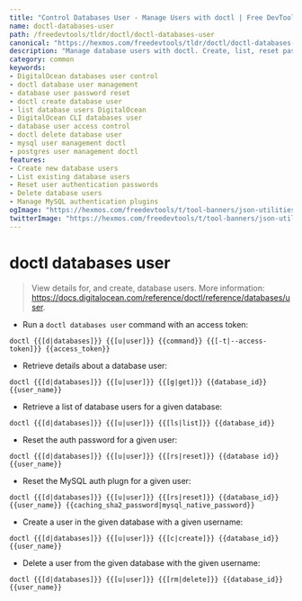 ```yaml
---
title: "Control Databases User - Manage Users with doctl | Free DevTools"
name: doctl-databases-user
path: /freedevtools/tldr/doctl/doctl-databases-user
canonical: "https://hexmos.com/freedevtools/tldr/doctl/doctl-databases-user/"
description: "Manage database users with doctl. Create, list, reset passwords, and delete database users easily. Streamline your DigitalOcean database management. Free online tool, no registration required."
category: common
keywords:
- DigitalOcean databases user control
- doctl database user management
- database user password reset
- doctl create database user
- list database users DigitalOcean
- DigitalOcean CLI databases user
- database user access control
- doctl delete database user
- mysql user management doctl
- postgres user management doctl
features:
- Create new database users
- List existing database users
- Reset user authentication passwords
- Delete database users
- Manage MySQL authentication plugins
ogImage: "https://hexmos.com/freedevtools/t/tool-banners/json-utilities-banner.png"
twitterImage: "https://hexmos.com/freedevtools/t/tool-banners/json-utilities-banner.png"
---
```


# doctl databases user

> View details for, and create, database users.
> More information: <https://docs.digitalocean.com/reference/doctl/reference/databases/user>.

- Run a `doctl databases user` command with an access token:

`doctl {{[d|databases]}} {{[u|user]}} {{command}} {{[-t|--access-token]}} {{access_token}}`

- Retrieve details about a database user:

`doctl {{[d|databases]}} {{[u|user]}} {{[g|get]}} {{database_id}} {{user_name}}`

- Retrieve a list of database users for a given database:

`doctl {{[d|databases]}} {{[u|user]}} {{[ls|list]}} {{database_id}}`

- Reset the auth password for a given user:

`doctl {{[d|databases]}} {{[u|user]}} {{[rs|reset]}} {{database id}} {{user_name}}`

- Reset the MySQL auth plugn for a given user:

`doctl {{[d|databases]}} {{[u|user]}} {{[rs|reset]}} {{database_id}} {{user_name}} {{caching_sha2_password|mysql_native_password}}`

- Create a user in the given database with a given username:

`doctl {{[d|databases]}} {{[u|user]}} {{[c|create]}} {{database_id}} {{user_name}}`

- Delete a user from the given database with the given username:

`doctl {{[d|databases]}} {{[u|user]}} {{[rm|delete]}} {{database_id}} {{user_name}}`
